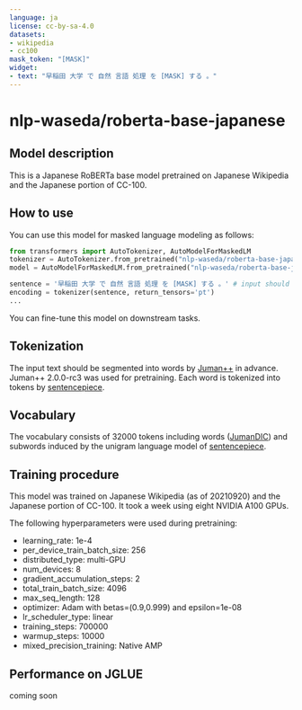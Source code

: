 ```yaml
---
language: ja
license: cc-by-sa-4.0
datasets:
- wikipedia
- cc100
mask_token: "[MASK]"
widget:
- text: "早稲田 大学 で 自然 言語 処理 を [MASK] する 。"
---
```


# nlp-waseda/roberta-base-japanese

## Model description

This is a Japanese RoBERTa base model pretrained on Japanese Wikipedia and the Japanese portion of CC-100.

## How to use

You can use this model for masked language modeling as follows:
```python
from transformers import AutoTokenizer, AutoModelForMaskedLM
tokenizer = AutoTokenizer.from_pretrained("nlp-waseda/roberta-base-japanese")
model = AutoModelForMaskedLM.from_pretrained("nlp-waseda/roberta-base-japanese")

sentence = '早稲田 大学 で 自然 言語 処理 を [MASK] する 。' # input should be segmented into words by Juman++ in advance
encoding = tokenizer(sentence, return_tensors='pt')
...
```

You can fine-tune this model on downstream tasks.

## Tokenization

The input text should be segmented into words by [Juman++](https://github.com/ku-nlp/jumanpp) in advance. Juman++ 2.0.0-rc3 was used for pretraining. Each word is tokenized into tokens by [sentencepiece](https://github.com/google/sentencepiece).

## Vocabulary

The vocabulary consists of 32000 tokens including words ([JumanDIC](https://github.com/ku-nlp/JumanDIC)) and subwords induced by the unigram language model of [sentencepiece](https://github.com/google/sentencepiece).

## Training procedure

This model was trained on Japanese Wikipedia (as of 20210920) and the Japanese portion of CC-100. It took a week using eight NVIDIA A100 GPUs.

The following hyperparameters were used during pretraining:
- learning_rate: 1e-4
- per_device_train_batch_size: 256
- distributed_type: multi-GPU
- num_devices: 8
- gradient_accumulation_steps: 2
- total_train_batch_size: 4096
- max_seq_length: 128
- optimizer: Adam with betas=(0.9,0.999) and epsilon=1e-08
- lr_scheduler_type: linear
- training_steps: 700000
- warmup_steps: 10000
- mixed_precision_training: Native AMP

## Performance on JGLUE

coming soon
